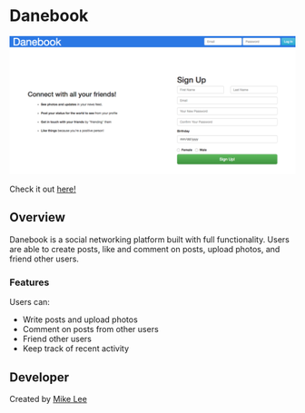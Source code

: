 # Danebook

![Home Page](screenshot.png "Home page")

Check it out [here!](https://mikedanebook.herokuapp.com)

## Overview

Danebook is a social networking platform built with full functionality. Users are able to create posts, like and comment on posts, upload photos, and friend other users. 

### Features

Users can:
* Write posts and upload photos
* Comment on posts from other users
* Friend other users
* Keep track of recent activity

## Developer

Created by [Mike Lee](https://github.com/asackofwheat)
